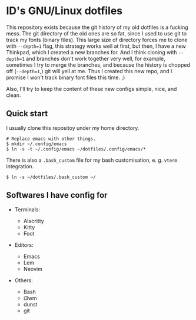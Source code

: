 # ID's GNU/Linux dotfiles

This repository exists because the git history of my old dotfiles is a fucking
mess.  The git directory of the old ones are so fat, since I used to use git to
track my fonts (binary files).  This large size of directory forces me to clone
with `--depth=1` flag, this strategy works well at first, but then, I have a new
Thinkpad, which I created a new branches for.  And I think cloning with
`--depth=1` and branches don't work together very well, for example, sometimes I
try to merge the branches, and because the history is chopped off (`--depth=1`,)
git will yell at me.  Thus I created this new repo, and I promise I won't track
binary font files this time. ;)

Also, I'll try to keep the content of these new configs simple, nice, and clean.

## Quick start

I usually clone this repositoy under my home directory.

```console
# Replace emacs with other things.
$ mkdir ~/.config/emacs
$ ln -s -t ~/.config/emacs ~/dotfiles/.config/emacs/*
```

There is also a `.bash_custom` file for my bash customisation, e. g. `vterm`
integration.

```console
$ ln -s ~/dotfiles/.bash_custom ~/
```

## Softwares I have config for

- Terminals:
  - Alacritty
  - Kitty
  - Foot

- Editors:
  - Emacs
  - Lem
  - Neovim

- Others:
  - Bash
  - i3wm
  - dunst
  - git
